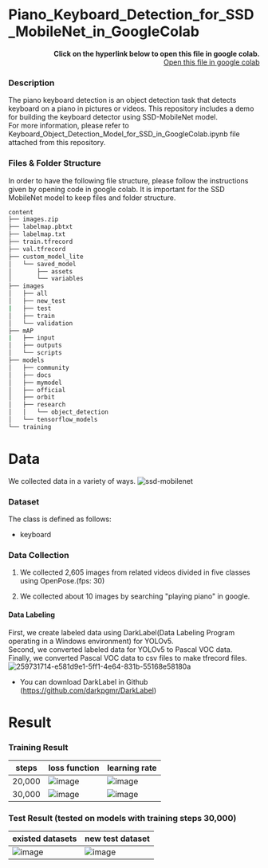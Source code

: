 # Piano_Keyboard_Detection_for_SSD_MobileNet_in_GoogleColab
<p align="right">
  <b>Click on the hyperlink below to open this file in google colab.</b><br>
  <a href="https://colab.research.google.com/gist/dalabdgw/019955b172571a75a1d95269fa5abe54/keyboard_object_detection_model_for_ssd_in_googlecolab.ipynb">Open this file in google colab</a>
</p>

### Description
The piano keyboard detection is an object detection task that detects keyboard on a piano in pictures or videos. This repository includes a demo for building the keyboard detector using SSD-MobileNet model.<br>
For more information, please refer to Keyboard_Object_Detection_Model_for_SSD_in_GoogleColab.ipynb file attached from this repository.

### Files & Folder Structure
In order to have the following file structure, please follow the instructions given by opening code in google colab.
It is important for the SSD MobileNet model to keep files and folder structure.
```bash
content
├── images.zip
├── labelmap.pbtxt
├── labelmap.txt
├── train.tfrecord
├── val.tfrecord
├── custom_model_lite
│   └── saved_model
│       ├── assets
│       └── variables
├── images
│   ├── all
│   ├── new_test
|   ├── test
│   ├── train
│   └── validation
├── mAP
|   ├── input
│   ├── outputs
│   └── scripts
├── models
│   ├── community
│   ├── docs
│   ├── mymodel
│   ├── official
│   ├── orbit
│   ├── research
│   │   └── object_detection
│   └── tensorflow_models
└── training
```

# Data
We collected data in a variety of ways.
![ssd-mobilenet](https://github.com/dalabdgw/Piano_Keyboard_Detection/assets/135303032/8ee67d80-1424-45cd-b142-d7ceaee5b29f)

### Dataset
The class is defined as follows:
- keyboard

### Data Collection
1. We collected 2,605 images from related videos divided in five classes using OpenPose.(fps: 30)

2. We collected about 10 images by searching "playing piano" in google.

#### Data Labeling
First, we create labeled data using DarkLabel(Data Labeling Program operating in a Windows environment) for YOLOv5.<br>
Second, we converted labeled data for YOLOv5 to Pascal VOC data.<br>
Finally, we converted Pascal VOC data to csv files to make tfrecord files.
![259731714-e581d9e1-5ff1-4e64-831b-55168e58180a](https://github.com/dalabdgw/Piano_Keyboard_Detection/assets/135303032/c0b45a18-842d-40b6-ab7b-ef87a1c718b7)
* You can download DarkLabel in Github (https://github.com/darkpgmr/DarkLabel)


# Result 
### Training Result

|steps|loss function|learning rate|
|---|---|---|
|20,000|![image](https://github.com/dalabdgw/Piano_Keyboard_Detection/assets/135303032/ee43dc33-d673-4256-ad93-a155989cf22e)|![image](https://github.com/dalabdgw/Piano_Keyboard_Detection/assets/135303032/c81508a1-c959-45d7-b4a1-c9cb4f4e2dae)|
|30,000|![image](https://github.com/dalabdgw/Piano_Keyboard_Detection/assets/135303032/84db9aec-3935-4b40-b455-6ff9435b1ea5)|![image](https://github.com/dalabdgw/Piano_Keyboard_Detection/assets/135303032/bf929068-6fa3-4150-9943-334791e26f2e)|


### Test Result (tested on models with training steps 30,000)

|existed datasets|new test dataset|
|---|---|
|![image](https://github.com/dalabdgw/Piano_Keyboard_Detection/assets/135303032/07dbe973-d327-4801-89c8-4c3b4fbde5d6)|![image](https://github.com/dalabdgw/Piano_Keyboard_Detection/assets/135303032/b188755b-36da-4e93-b011-492e7cd2900f)|


